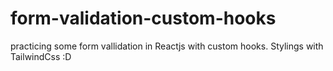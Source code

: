 # form-validation-custom-hooks
practicing some form vallidation in Reactjs with custom hooks.
Stylings with TailwindCss :D
